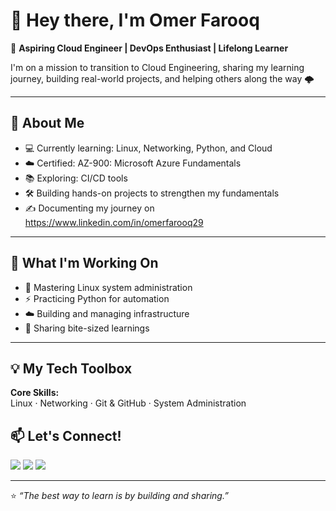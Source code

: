 # 👋 Hey there, I'm Omer Farooq  

🚀 **Aspiring Cloud Engineer | DevOps Enthusiast | Lifelong Learner**  

I'm on a mission to transition to Cloud Engineering, sharing my learning journey, building real-world projects, and helping others along the way 🌩️  

---

## 🌟 About Me

- 💻 Currently learning: Linux, Networking, Python, and Cloud
- ☁️ Certified: AZ-900: Microsoft Azure Fundamentals  
- 📚 Exploring: CI/CD tools   
- 🛠️ Building hands-on projects to strengthen my fundamentals  
- ✍️ Documenting my journey on https://www.linkedin.com/in/omerfarooq29  

---

## 📌 What I'm Working On

- 🐧 Mastering Linux system administration
- ⚡ Practicing Python for automation
- ☁️ Building and managing infrastructure 
- 📝 Sharing bite-sized learnings 

---

## 💡 My Tech Toolbox

**Core Skills:**  
Linux · Networking · Git & GitHub · System Administration


## 📫 Let's Connect!

<p align="left">
  <a href="https://www.linkedin.com/in/mdomerfarooq/"><img src="https://img.shields.io/badge/LinkedIn-%230077B5.svg?&style=for-the-badge&logo=linkedin&logoColor=white" /></a>
  <a href="mailto:farooqomarfarooqomar@gmail.com"><img src="https://img.shields.io/badge/Email-%23D14836.svg?&style=for-the-badge&logo=gmail&logoColor=white" /></a>
  <a href="https://github.com/MdOmerFarooq"><img src="https://img.shields.io/badge/GitHub-%23121011.svg?&style=for-the-badge&logo=github&logoColor=white" /></a>
</p>

---

⭐️ _“The best way to learn is by building and sharing.”_  
